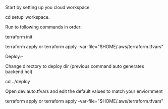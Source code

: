 Start by setting up you cloud workspace

cd setup_workspace.

Run to following commands in order:

terraform init

terraform apply or terraform apply -var-file="$HOME/.aws/terraform.tfvars"


Deploy:-

Change directory to deploy dir (previous command auto generates backend.hcl)

cd ../deploy

Open dev.auto.tfvars and edit the default values to match your enviornment

terraform apply or terraform apply -var-file="$HOME/.aws/terraform.tfvars"
